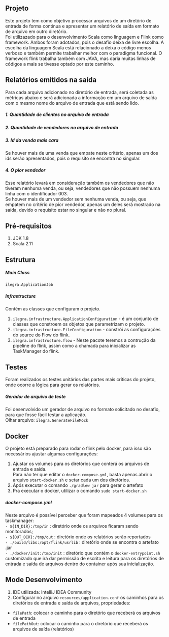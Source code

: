 ## Projeto

Este projeto tem como objetivo processar arquivos de um diretório de entrada de forma contínua e apresentar um relatório de saída em formato de arquivo em outro diretório.
<br/> Foi utilizazado para o desenvolvimento Scala como linguagem e Flink como framework. 
Ambos foram adotados, pois o desafio deixa de livre escolha. 
A escolha da linguagem Scala está relacionado a deixa o código menos verboso e também permite trabalhar melhor com o paradigma funcional.
O framework flink trabalha também com JAVA, mas daria muitas linhas de códigos a mais se tivesse optado por este caminho.    

## Relatórios emitidos na saída
Para cada arquivo adicionado no diretório de entrada, será coletada as métricas abaixo e será adicionada a informação em um arquivo de saída com o mesmo nome do arquivo de entrada que está sendo lido.

##### 1. Quantidade de clientes no arquivo de entrada
##### 2. Quantidade de vendedores no arquivo de entrada
##### 3. Id da venda mais cara
Se houver mais de uma venda que empate neste critério, apenas um dos ids serão apresentados, pois o requisito se encontra no singular.
##### 4. O pior vendedor
Esse relatório levará em consideração também os vendedores que não tiveram nenhuma venda, ou seja, vendedores que não possuem nenhuma linha com o identificador 003.<br/>
Se houver mais de um vendedor sem nenhuma venda, ou seja, que empatem no critério de pior vendedor, apenas um deles será mostrado na saída, devido o requisito estar no singular e não no plural. 

## Pré-requisitos
1. JDK 1.8
2. Scala 2.11

## Estrutura

##### Main Class
`ilegra.ApplicationJob`

##### Infrastructure
Contém as classes que configuram o projeto.

1. `ilegra.infrastructure.ApplicationConfiguration` - é um conjunto de classes que constroem os objetos que parametrizam o projeto.
2. `ilegra.infrastructure.FileConfiguration` - constrói as configurações do source do Flow do flink.
3. `ilegra.infrastructure.flow` - Neste pacote teremos a contrução da pipeline do flink, assim como a chamada para inicializar as TaskManager do flink.

## Testes
Foram realizados os testes unitários das partes mais críticas do projeto, onde ocorre a lógica para gerar os relatórios.

##### Gerador de arquivo de teste

Foi desenvolvido um gerador de arquivo no formato solicitado no desafio, para que fosse fácil testar a aplicação.<br/>
Olhar arquivo: `ilegra.GenerateFileMock`

## Docker
O projeto está preparado para rodar o flink pelo docker, para isso são necessários ajustar algumas configurações:
1. Ajustar os volumes para os diretórios que conterá os arquivos de entrada e saída.<br/> 
Para não ter que editar o `docker-compose.yml`, basta apenas abrir o arquivo `start-docker.sh` e setar cada um dos diretórios.
2. Após executar o comando `./gradlew jar` para gerar o artefato
3. Pra executar o docker, utilizar o comando `sudo start-docker.sh`

##### docker-compose.yml
Neste arquivo é possível perceber que foram mapeados 4 volumes para os taskmanager:<br/>
`- ${IN_DIR}:/tmp/in` : diretório onde os arquivos ficaram sendo monitorados;<br/>
`- ${OUT_DIR}:/tmp/out` : diretório onde os relatórios serão reportados<br/>
`- ./build/libs:/opt/flink/usrlib` : diretório onde se encontra o artefato .jar<br/>
`- ./docker/init:/tmp/init` : diretório que contém o `docker-entrypoint.sh` customizado que irá dar permissão de escrita e leitura para os diretórios de entrada e saída de arquivos dentro do container após sua inicialização.

## Mode Desenvolvimento
1. IDE utilizada: IntelliJ IDEA Community
2. Configurar no arquivo `resources/application.conf` os caminhos para os diretórios de entrada e saída de arquivos, propriedades:<br/>
- `filePath`: colocar o caminho para o diretório que receberá os arquivos de entrada
- `filePathOut`:  colocar o caminho para o diretório que receberá os arquivos de saída (relatórios)

